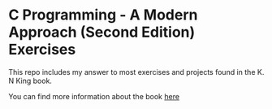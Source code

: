 # C Programming - A Modern Approach (Second Edition) Exercises

This repo includes my answer to most exercises and projects found in the K. N King book.

You can find more information about the book [here](http://knking.com/books/c2/)